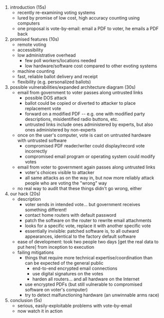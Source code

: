 1. introduction (15s)
    - recently re-examining voting systems
    - lured by promise of low cost, high accuracy counting using computers
    - one proposal is vote-by-email: email a PDF to voter, he emails a PDF back
2. promised features (10s)
    - remote voting
    - accessibility
    - low administrative overhead
        - few poll workers/locations needed
        - low hardware/software cost compared to other evoting systems
    - machine counting
    - fast, reliable ballot delivery and receipt
    - flexibility (e.g. personalized ballots)
3. possible vulnerabilities/expanded architecture diagram (30s)
    - email from government to voter passes along untrusted links
        - possible DOS attack
        - ballot could be copied or diverted to attacker to place replacement vote
        - forward on a modified PDF -- e.g. one with modified party descriptions, misidentified radio buttons, etc.
        - untrusted links include ones administered by experts, but also ones administered by non-experts
    - once on the user's computer, vote is cast on untrusted hardware with untrusted software
        - compromised PDF reader/writer could display/record vote incorrectly
        - compromised email program or operating system could modify votes
    - email from voter to government again passes along untrusted links
        - voter's choices visible to attacker
        - all same attacks as on the way in, but now more reliably attack people who are voting the "wrong" way
    - no real way to audit that these things didn't go wrong, either
4. our hack (20s)
    - description
        - voter sends in intended vote... but government receives something different!
        - contact home routers with default password
        - patch the software on the router to rewrite email attachments
        - looks for a specific vote, replace it with another specific vote
        - essentially invisible: patched software is, to all outward appearances, identical to the factory default software
    - ease of development: took two people two days [get the real data to put here] from inception to execution
    - failing mitigations
        - things that require more technical expertise/coordination than can be expected of the general public
            - end-to-end encrypted email connections
            - use digital signatures on the votes
            - harden all routers... and all hardware on the Internet
        - use encrypted PDFs (but still vulnerable to compromised software on voter's computer)
        - try to detect malfunctioning hardware (an unwinnable arms race)
5. conclusion (5s)
    - serious, easily-exploitable problems with vote-by-email
    - now watch it in action

